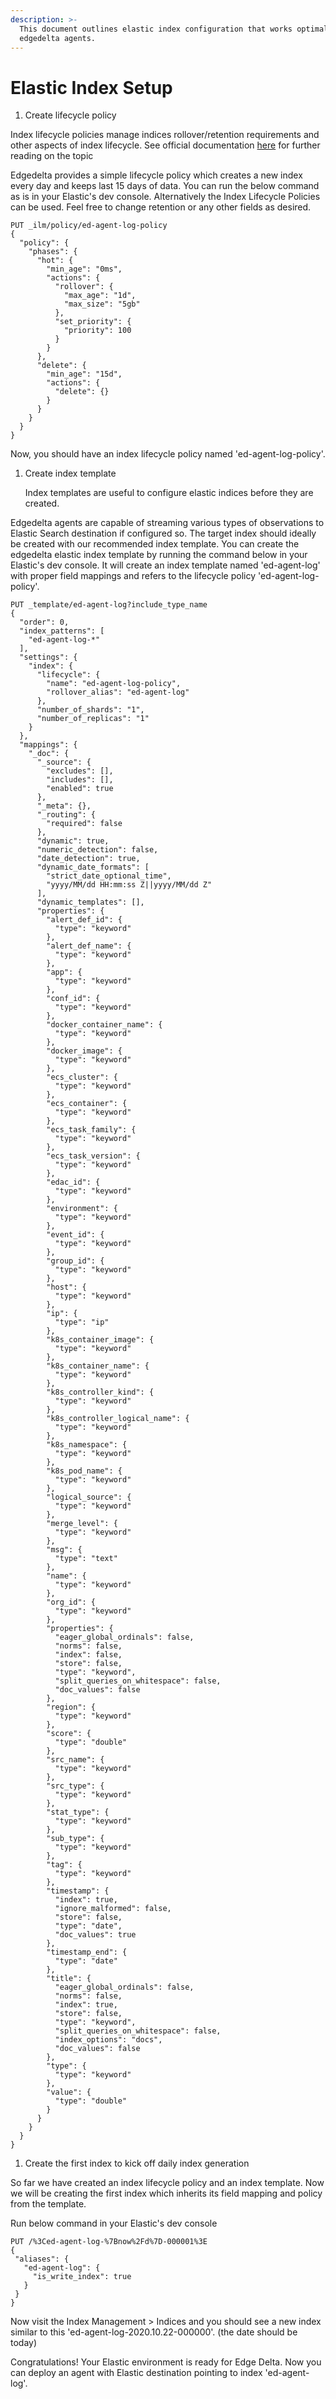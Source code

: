 ```yaml
---
description: >-
  This document outlines elastic index configuration that works optimally with
  edgedelta agents.
---
```


# Elastic Index Setup

1. Create lifecycle policy

Index lifecycle policies manage indices rollover/retention requirements and other aspects of index lifecycle. See official documentation [here](https://www.elastic.co/guide/en/elasticsearch/reference/current/index-lifecycle-management.html) for further reading on the topic

Edgedelta provides a simple lifecycle policy which creates a new index every day and keeps last 15 days of data. You can run the below command as is in your Elastic's dev console. Alternatively the Index Lifecycle Policies can be used. Feel free to change retention or any other fields as desired.

```text
PUT _ilm/policy/ed-agent-log-policy
{
  "policy": {
    "phases": {
      "hot": {
        "min_age": "0ms",
        "actions": {
          "rollover": {
            "max_age": "1d",
            "max_size": "5gb"
          },
          "set_priority": {
            "priority": 100
          }
        }
      },
      "delete": {
        "min_age": "15d",
        "actions": {
          "delete": {}
        }
      }
    }
  }
}
```

Now, you should have an index lifecycle policy named 'ed-agent-log-policy'.

1. Create index template

   Index templates are useful to configure elastic indices before they are created.

Edgedelta agents are capable of streaming various types of observations to Elastic Search destination if configured so. The target index should ideally be created with our recommended index template. You can create the edgedelta elastic index template by running the command below in your Elastic's dev console. It will create an index template named 'ed-agent-log' with proper field mappings and refers to the lifecycle policy 'ed-agent-log-policy'.

```text
PUT _template/ed-agent-log?include_type_name
{
  "order": 0,
  "index_patterns": [
    "ed-agent-log-*"
  ],
  "settings": {
    "index": {
      "lifecycle": {
        "name": "ed-agent-log-policy",
        "rollover_alias": "ed-agent-log"
      },
      "number_of_shards": "1",
      "number_of_replicas": "1"
    }
  },
  "mappings": {
    "_doc": {
      "_source": {
        "excludes": [],
        "includes": [],
        "enabled": true
      },
      "_meta": {},
      "_routing": {
        "required": false
      },
      "dynamic": true,
      "numeric_detection": false,
      "date_detection": true,
      "dynamic_date_formats": [
        "strict_date_optional_time",
        "yyyy/MM/dd HH:mm:ss Z||yyyy/MM/dd Z"
      ],
      "dynamic_templates": [],
      "properties": {
        "alert_def_id": {
          "type": "keyword"
        },
        "alert_def_name": {
          "type": "keyword"
        },
        "app": {
          "type": "keyword"
        },
        "conf_id": {
          "type": "keyword"
        },
        "docker_container_name": {
          "type": "keyword"
        },
        "docker_image": {
          "type": "keyword"
        },
        "ecs_cluster": {
          "type": "keyword"
        },
        "ecs_container": {
          "type": "keyword"
        },
        "ecs_task_family": {
          "type": "keyword"
        },
        "ecs_task_version": {
          "type": "keyword"
        },
        "edac_id": {
          "type": "keyword"
        },
        "environment": {
          "type": "keyword"
        },
        "event_id": {
          "type": "keyword"
        },
        "group_id": {
          "type": "keyword"
        },
        "host": {
          "type": "keyword"
        },
        "ip": {
          "type": "ip"
        },
        "k8s_container_image": {
          "type": "keyword"
        },
        "k8s_container_name": {
          "type": "keyword"
        },
        "k8s_controller_kind": {
          "type": "keyword"
        },
        "k8s_controller_logical_name": {
          "type": "keyword"
        },
        "k8s_namespace": {
          "type": "keyword"
        },
        "k8s_pod_name": {
          "type": "keyword"
        },
        "logical_source": {
          "type": "keyword"
        },
        "merge_level": {
          "type": "keyword"
        },
        "msg": {
          "type": "text"
        },
        "name": {
          "type": "keyword"
        },
        "org_id": {
          "type": "keyword"
        },
        "properties": {
          "eager_global_ordinals": false,
          "norms": false,
          "index": false,
          "store": false,
          "type": "keyword",
          "split_queries_on_whitespace": false,
          "doc_values": false
        },
        "region": {
          "type": "keyword"
        },
        "score": {
          "type": "double"
        },
        "src_name": {
          "type": "keyword"
        },
        "src_type": {
          "type": "keyword"
        },
        "stat_type": {
          "type": "keyword"
        },
        "sub_type": {
          "type": "keyword"
        },
        "tag": {
          "type": "keyword"
        },
        "timestamp": {
          "index": true,
          "ignore_malformed": false,
          "store": false,
          "type": "date",
          "doc_values": true
        },
        "timestamp_end": {
          "type": "date"
        },
        "title": {
          "eager_global_ordinals": false,
          "norms": false,
          "index": true,
          "store": false,
          "type": "keyword",
          "split_queries_on_whitespace": false,
          "index_options": "docs",
          "doc_values": false
        },
        "type": {
          "type": "keyword"
        },
        "value": {
          "type": "double"
        }
      }
    }
  }
}
```

1. Create the first index to kick off daily index generation

So far we have created an index lifecycle policy and an index template. Now we will be creating the first index which inherits its field mapping and policy from the template.

Run below command in your Elastic's dev console

```text
PUT /%3Ced-agent-log-%7Bnow%2Fd%7D-000001%3E
{
 "aliases": {
   "ed-agent-log": {
     "is_write_index": true
   }
 }
}
```

Now visit the Index Management &gt; Indices and you should see a new index similar to this 'ed-agent-log-2020.10.22-000000'. \(the date should be today\)

Congratulations! Your Elastic environment is ready for Edge Delta. Now you can deploy an agent with Elastic destination pointing to index 'ed-agent-log'.

